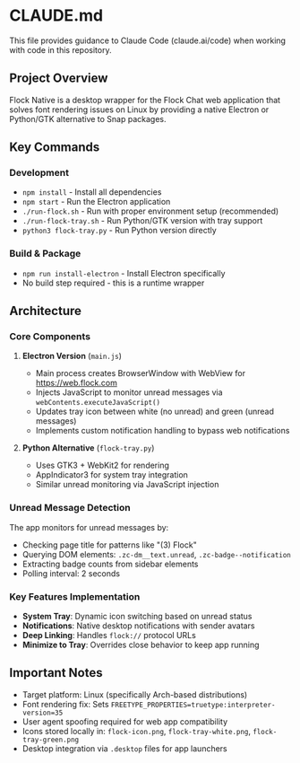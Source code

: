# CLAUDE.md

This file provides guidance to Claude Code (claude.ai/code) when working with code in this repository.

## Project Overview

Flock Native is a desktop wrapper for the Flock Chat web application that solves font rendering issues on Linux by providing a native Electron or Python/GTK alternative to Snap packages.

## Key Commands

### Development
- `npm install` - Install all dependencies
- `npm start` - Run the Electron application
- `./run-flock.sh` - Run with proper environment setup (recommended)
- `./run-flock-tray.sh` - Run Python/GTK version with tray support
- `python3 flock-tray.py` - Run Python version directly

### Build & Package
- `npm run install-electron` - Install Electron specifically
- No build step required - this is a runtime wrapper

## Architecture

### Core Components

1. **Electron Version** (`main.js`)
   - Main process creates BrowserWindow with WebView for https://web.flock.com
   - Injects JavaScript to monitor unread messages via `webContents.executeJavaScript()`
   - Updates tray icon between white (no unread) and green (unread messages)
   - Implements custom notification handling to bypass web notifications

2. **Python Alternative** (`flock-tray.py`)
   - Uses GTK3 + WebKit2 for rendering
   - AppIndicator3 for system tray integration
   - Similar unread monitoring via JavaScript injection

### Unread Message Detection
The app monitors for unread messages by:
- Checking page title for patterns like "(3) Flock"
- Querying DOM elements: `.zc-dm__text.unread`, `.zc-badge--notification`
- Extracting badge counts from sidebar elements
- Polling interval: 2 seconds

### Key Features Implementation
- **System Tray**: Dynamic icon switching based on unread status
- **Notifications**: Native desktop notifications with sender avatars
- **Deep Linking**: Handles `flock://` protocol URLs
- **Minimize to Tray**: Overrides close behavior to keep app running

## Important Notes

- Target platform: Linux (specifically Arch-based distributions)
- Font rendering fix: Sets `FREETYPE_PROPERTIES=truetype:interpreter-version=35`
- User agent spoofing required for web app compatibility
- Icons stored locally in: `flock-icon.png`, `flock-tray-white.png`, `flock-tray-green.png`
- Desktop integration via `.desktop` files for app launchers
